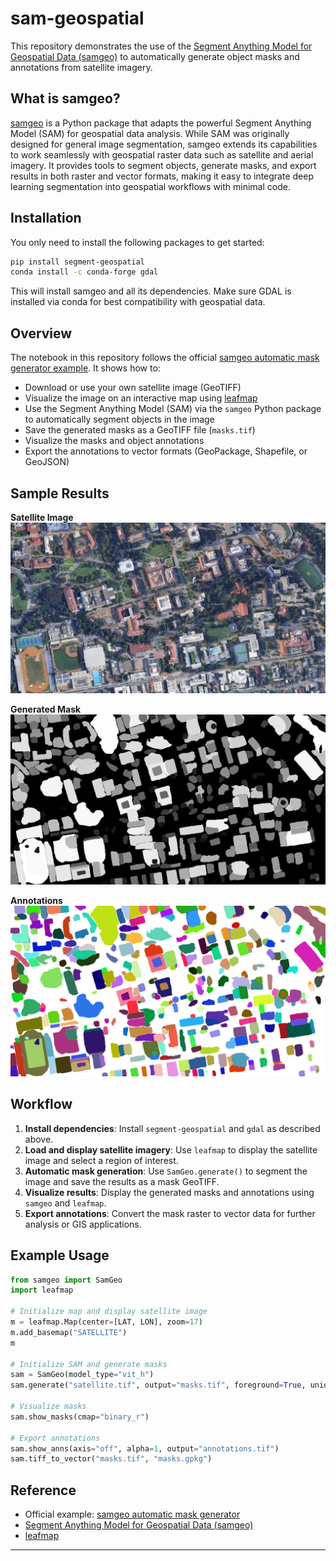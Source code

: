 # sam-geospatial

This repository demonstrates the use of the [Segment Anything Model for Geospatial Data (samgeo)](https://samgeo.gishub.org/) to automatically generate object masks and annotations from satellite imagery.

## What is samgeo?

[samgeo](https://samgeo.gishub.org/) is a Python package that adapts the powerful Segment Anything Model (SAM) for geospatial data analysis. While SAM was originally designed for general image segmentation, samgeo extends its capabilities to work seamlessly with geospatial raster data such as satellite and aerial imagery. It provides tools to segment objects, generate masks, and export results in both raster and vector formats, making it easy to integrate deep learning segmentation into geospatial workflows with minimal code.

## Installation

You only need to install the following packages to get started:

```bash
pip install segment-geospatial
conda install -c conda-forge gdal
```

This will install samgeo and all its dependencies. Make sure GDAL is installed via conda for best compatibility with geospatial data.

## Overview

The notebook in this repository follows the official [samgeo automatic mask generator example](https://samgeo.gishub.org/examples/automatic_mask_generator/). It shows how to:

- Download or use your own satellite image (GeoTIFF)
- Visualize the image on an interactive map using [leafmap](https://leafmap.org/)
- Use the Segment Anything Model (SAM) via the `samgeo` Python package to automatically segment objects in the image
- Save the generated masks as a GeoTIFF file (`masks.tif`)
- Visualize the masks and object annotations
- Export the annotations to vector formats (GeoPackage, Shapefile, or GeoJSON)

## Sample Results

**Satellite Image**  
![Satellite](satellite.png)

**Generated Mask**  
![Mask](masks.png)

**Annotations**  
![Annotations](annotations.png)

## Workflow

1. **Install dependencies**: Install `segment-geospatial` and `gdal` as described above.
2. **Load and display satellite imagery**: Use `leafmap` to display the satellite image and select a region of interest.
3. **Automatic mask generation**: Use `SamGeo.generate()` to segment the image and save the results as a mask GeoTIFF.
4. **Visualize results**: Display the generated masks and annotations using `samgeo` and `leafmap`.
5. **Export annotations**: Convert the mask raster to vector data for further analysis or GIS applications.

## Example Usage

```python
from samgeo import SamGeo
import leafmap

# Initialize map and display satellite image
m = leafmap.Map(center=[LAT, LON], zoom=17)
m.add_basemap("SATELLITE")
m

# Initialize SAM and generate masks
sam = SamGeo(model_type="vit_h")
sam.generate("satellite.tif", output="masks.tif", foreground=True, unique=True)

# Visualize masks
sam.show_masks(cmap="binary_r")

# Export annotations
sam.show_anns(axis="off", alpha=1, output="annotations.tif")
sam.tiff_to_vector("masks.tif", "masks.gpkg")
```

## Reference
- Official example: [samgeo automatic mask generator](https://samgeo.gishub.org/examples/automatic_mask_generator/)
- [Segment Anything Model for Geospatial Data (samgeo)](https://samgeo.gishub.org/)
- [leafmap](https://leafmap.org/)

---

